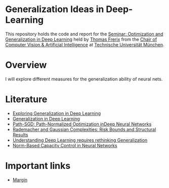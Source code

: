 # Generalization Ideas in Deep-Learning

This repository holds the code and report for the [Seminar: Optimization and Generalization in Deep Learning](https://vision.in.tum.de/teaching/ws2019/dltheory_ws19) held by [Thomas Frerix](https://vision.in.tum.de/members/frerix) from the [Chair of Computer Vision & Artificial Intelligence](https://vision.in.tum.de/) at [Technische Universität München](https://www.tum.de/).

# Overview
I will explore different measures for the generalization ability of neural nets.

# Literature
- [Exploring Generalization in Deep Learning](https://papers.nips.cc/paper/7176-exploring-generalization-in-deep-learning.pdf)
- [Generalization in Deep Learning](https://arxiv.org/pdf/1710.05468.pdf)
- [Path-SGD: Path-Normalized Optimization inDeep Neural Networks](https://pdfs.semanticscholar.org/6fe0/2ad979baad659f04c3376a77dbb2cb4699a5.pdf)
- [Rademacher and Gaussian Complexities: Risk Bounds and Structural Results](http://www.jmlr.org/papers/volume3/bartlett02a/bartlett02a.pdf)
- [Understanding Deep Learning requires rethinking Generalization](https://arxiv.org/pdf/1611.03530.pdf)
- [Norm-Based Capacity Control in Neural Networks](https://arxiv.org/pdf/1503.00036.pdf)

# Important links

- [Margin](https://en.wikipedia.org/wiki/Margin_of_error)
